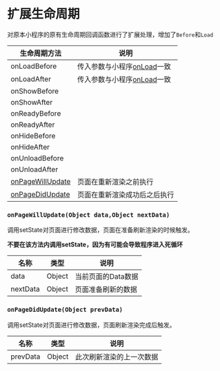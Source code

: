 # 扩展生命周期

对原本小程序的原有生命周期回调函数进行了扩展处理，增加了`Before`和`Load`

|生命周期方法 | 说明|
------------|------------------|
|onLoadBefore |传入参数与小程序[onLoad](https://developers.weixin.qq.com/miniprogram/dev/framework/app-service/page.html#%E7%94%9F%E5%91%BD%E5%91%A8%E6%9C%9F%E5%9B%9E%E8%B0%83%E5%87%BD%E6%95%B0)一致|
|onLoadAfter|传入参数与小程序[onLoad](https://developers.weixin.qq.com/miniprogram/dev/framework/app-service/page.html#%E7%94%9F%E5%91%BD%E5%91%A8%E6%9C%9F%E5%9B%9E%E8%B0%83%E5%87%BD%E6%95%B0)一致|
|onShowBefore||
|onShowAfter||
|onReadyBefore||
|onReadyAfter||
|onHideBefore||
|onHideAfter||
|onUnloadBefore||
|onUnloadAfter||
|[onPageWillUpdate](#onpagewillupdateobject-dataobject-nextdata)|页面在重新渲染之前执行|
|[onPageDidUpdate](#onpagedidupdateobject-prevdata)|页面在重新渲染成功后之后执行|


### `onPageWillUpdate(Object data,Object nextData)`

调用setState对页面进行修改数据，页面在准备刷新渲染的时候触发。

**不要在该方法内调用setState，因为有可能会导致程序进入死循环**

|名称|类型|说明|
--|--|-----|
data|Object|当前页面的Data数据
nextData|Object|页面准备刷新的数据

### `onPageDidUpdate(Object prevData)`

调用setState对页面进行修改数据，页面刷新渲染完成后触发。

|名称|类型|说明|
--|--|-----|
prevData|Object|此次刷新渲染的上一次数据
